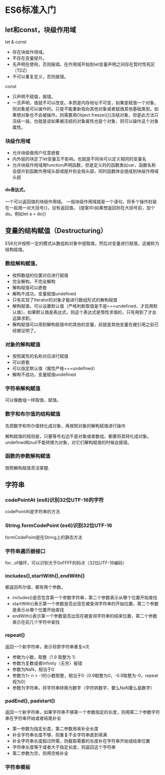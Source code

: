# ES6标准入门
## let和const，块级作用域

let & const
- 存在块级作用域。
- 不存在变量提升。
- 先声明在使用，否则报错。在作用域开始到let变量声明之间存在暂时性死区（TDZ）
- 不可以重复定义，否则报错。

const
- 只声明不赋值，报错。
- 一旦声明，值就不可以改变。本质是内存地址不可变，如果是赋值一个对象，则对象是可以操作的。只是不能重新指向其他对象或者赋值其他基础类型。如果想对象也不会被操作。则需要用Object.freeze({})冻结对象，但是此方法只冻结一层。也就是说如果被冻结的对象属性也是个对象，则可以操作这个对象属性。

### 块级作用域
- 允许块级做用户任意嵌套
- 内外层的块定了let变量互不影响。也就是不同块可以定义相同的变量名
- 允许块级作用域用function声明函数，但是定义的的函数类似var，函数名称会提升到函数作用域头部或提升到全局头部，同时函数体会提成到块级作用域头部
#### do表达式，

一个可以返回值的块级作用域。
一般块级作用域就是一个语句，将多个操作封装在一起用一对大括号{}，没有返回值。
(提案中)如果想返回则在大括号前，加个do。例如let a = do{}

## 变量的结构赋值（Destructuring）

ES6允许按照一定的模式从数组和对象中提取值，然后对变量进行赋值，这被称为结构赋值。
### 数组解构赋值、
- 按照数组的位置对应进行赋值
- 完全解构，不完全解构
- 解构赋值可以嵌套
- 解构不成功，变量赋值undefined
- 只有实现了Iterator的对象才能进行数组形式的解构赋值
- 解构赋值，可以设置默认值（严格判断取值是不是===undefined，才启用默认值）。如果默认值是表达式，则这个表达式是惰性求值的，只有用到了才会运算求职。
- 解构赋值可以用到解构赋值中的其他的变量，前提是其他变量在被引用之前已经被证明了。
### 对象的解构赋值
- 按照属性的名称对应进行赋值
- 可以嵌套
- 可以指定默认值（属性严格===undefined）
- 解构不成功，变量赋值undefined
### 字符串解构赋值

可以像数组一样取值，赋值。

### 数字和布尔值的结构赋值

先把数字和布尔值转化成对象，再按照对象的解构赋值进行操作

解构赋值的规则是，只要等号右边不是对象或者数组，都要将其转化成对象。
undefined和null不能转换为对象，对它们解构赋值的时候会报错。
### 函数的参数解构赋值
按照解构赋值灵活掌握.

## 字符串
### codePointAt (es6)识别32位UTF-16的字符

codePointAt是字符串的方法
### String.formCodePoint (es6)识别32位UTF-16

formCodePoint是在String上的静态方法
### 字符串遍历器接口

for...of循环，可以识别大于0xFFFF的码点（32位UTF-16编码）

### includes(),startWith(),endWith()

都返回布尔值，都有两个参数。
- includes()是否包含第一个参数字符串，第二个参数表示从哪个位置开始查找
- startWith()表示第一个参数是否出现在被查询字符串的开始位置，第二个参数是表示从哪个位置开始查找
- endWith()表示第一个参数是否出现在被查询字符串的结束位置，第二个参数表示在前几个字符中查找

### repeat()

返回一个新字符串，表示将原字符串重复n次
- 参数为小数，取整（1.9 取整为 1）
- 参数为复数或者Infinity（无穷）报错
- 参数为NaN，相当于0
- 参数为1> n > -1的小数取整，相当于0（0.9取整为0，-0.9取整为-0，repeat视为0）
- 参数为字符串，将字符串转换为数字（字符转数字，要么NaN要么是数字）

### padEnd(), padstart()

返回一个新字符串，如果字符串不够第一个参数指定的长度，则用第二个参数字符串在字符串开始或者结尾补全
- 第一参数为指定长度，第二参数用来补全长度
- 补全字符串长度不够，则重复不全字符串直到填满
- 补全字符串长度超过所需，则截取需要的长度补在字符串开始或结束位置
- 字符串长度等于或者大于指定长度，则返回这个字符串
- 第二参数为空，则用空格补全

### 字符串模板



